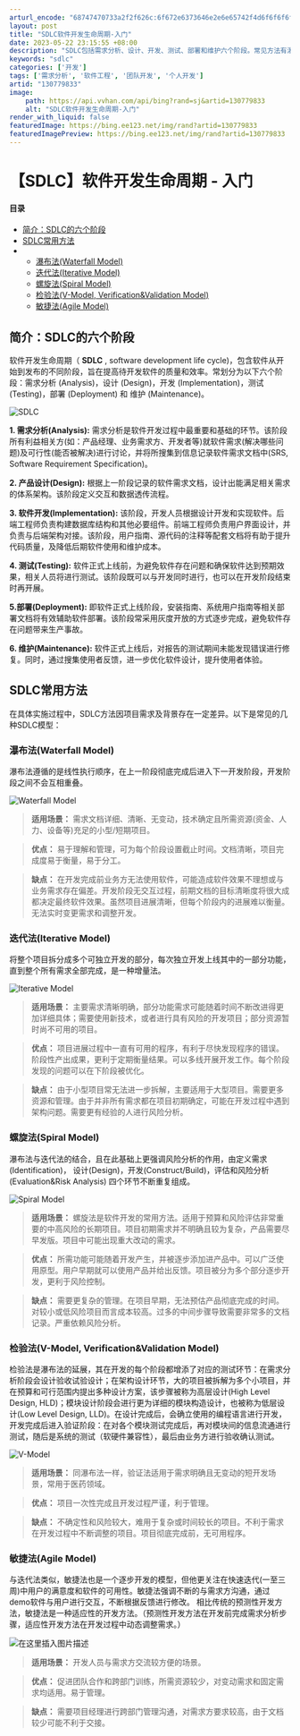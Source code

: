 ```yaml
---
arturl_encode: "68747470733a2f2f626c:6f672e6373646e2e6e65742f4d6f6f6f6f6f6f6e737465722f:61727469636c652f64657461696c732f313330373739383333"
layout: post
title: "SDLC软件开发生命周期-入门"
date: 2023-05-22 23:15:55 +08:00
description: "SDLC包括需求分析、设计、开发、测试、部署和维护六个阶段。常见方法有瀑布法、迭代法、螺旋法、检验法"
keywords: "sdlc"
categories: ['开发']
tags: ['需求分析', '软件工程', '团队开发', '个人开发']
artid: "130779833"
image:
    path: https://api.vvhan.com/api/bing?rand=sj&artid=130779833
    alt: "SDLC软件开发生命周期-入门"
render_with_liquid: false
featuredImage: https://bing.ee123.net/img/rand?artid=130779833
featuredImagePreview: https://bing.ee123.net/img/rand?artid=130779833
---
```


# 【SDLC】软件开发生命周期 - 入门

#### 目录

* [简介：SDLC的六个阶段](#SDLC_1)
* [SDLC常用方法](#SDLC_17)
* + [瀑布法(Waterfall Model)](#Waterfall_Model_19)
  + [迭代法(Iterative Model)](#Iterative_Model_28)
  + [螺旋法(Spiral Model)](#Spiral_Model_38)
  + [检验法(V-Model, Verification&Validation Model)](#VModel_VerificationValidation_Model_46)
  + [敏捷法(Agile Model)](#Agile_Model_55)

## 简介：SDLC的六个阶段

软件开发生命周期（
**SDLC**
, software development life cycle)，包含软件从开始到发布的不同阶段，旨在提高待开发软件的质量和效率。常划分为以下六个阶段：需求分析 (Analysis)，设计 (Design)，开发 (Implementation)，测试 (Testing)，部署 (Deployment) 和 维护 (Maintenance)。

![SDLC](https://i-blog.csdnimg.cn/blog_migrate/e6cb3590c594ec673e4041991fc3a5b3.jpeg#pic_center)
  
**1. 需求分析(Analysis):**
需求分析是软件开发过程中最重要和基础的环节。该阶段所有利益相关方(如：产品经理、业务需求方、开发者等)就软件需求(解决哪些问题)及可行性(能否被解决)进行讨论，并将所搜集到信息记录软件需求文档中(SRS, Software Requirement Specification)。

**2. 产品设计(Design):**
根据上一阶段记录的软件需求文档，设计出能满足相关需求的体系架构。该阶段定义交互和数据透传流程。

**3. 软件开发(Implementation):**
该阶段，开发人员根据设计开发和实现软件。后端工程师负责构建数据库结构和其他必要组件。前端工程师负责用户界面设计，并负责与后端架构对接。该阶段，用户指南、源代码的注释等配套文档将有助于提升代码质量，及降低后期软件使用和维护成本。

**4. 测试(Testing):**
软件正式上线前，为避免软件存在问题和确保软件达到预期效果，相关人员将进行测试。该阶段既可以与开发同时进行，也可以在开发阶段结束时再开展。

**5.部署(Deployment):**
即软件正式上线阶段，安装指南、系统用户指南等相关部署文档将有效辅助软件部署。该阶段常采用灰度开放的方式逐步完成，避免软件存在问题带来生产事故。

**6. 维护(Maintenance):**
软件正式上线后，对报告的测试期间未能发现错误进行修复。同时，通过搜集使用者反馈，进一步优化软件设计，提升使用者体验。

## SDLC常用方法

在具体实施过程中，SDLC方法因项目需求及背景存在一定差异。以下是常见的几种SDLC模型：

### 瀑布法(Waterfall Model)

瀑布法遵循的是线性执行顺序，在上一阶段彻底完成后进入下一开发阶段，开发阶段之间不会互相重叠。

![Waterfall Model](https://i-blog.csdnimg.cn/blog_migrate/83b8321fa127781bf46a8bfca1ba45b0.jpeg#pic_center)

> **适用场景：**
> 需求文档详细、清晰、无变动，技术确定且所需资源(资金、人力、设备等)充足的小型/短期项目。

> **优点：**
> 易于理解和管理，可为每个阶段设置截止时间。文档清晰，项目完成度易于衡量，易于分工。

> **缺点：**
> 在开发完成前业务方无法使用软件，可能造成软件效果不理想或与业务需求存在偏差。开发阶段无交互过程，前期文档的目标清晰度将很大成都决定最终软件效果。虽然项目进展清晰，但每个阶段内的进展难以衡量。无法实时变更需求和调整开发。

### 迭代法(Iterative Model)

将整个项目拆分成多个可独立开发的部分，每次独立开发上线其中的一部分功能，直到整个所有需求全部完成，是一种增量法。

![Iterative Model](https://i-blog.csdnimg.cn/blog_migrate/0935a1ab19ea8278de14daf60af8c54d.jpeg#pic_center)

> **适用场景：**
> 主要需求清晰明确，部分功能需求可能随着时间不断改进得更加详细具体；需要使用新技术，或者进行具有风险的开发项目；部分资源暂时尚不可用的项目。

> **优点：**
> 项目进展过程中一直有可用的程序，有利于尽快发现程序的错误。阶段性产出成果，更利于定期衡量结果。可以多线开展开发工作。每个阶段发现的问题可以在下阶段被优化。

> **缺点：**
> 由于小型项目常无法进一步拆解，主要适用于大型项目。需要更多资源和管理。由于并非所有需求都在项目初期确定，可能在开发过程中遇到架构问题。需要更有经验的人进行风险分析。

### 螺旋法(Spiral Model)

瀑布法与迭代法的结合，且在此基础上更强调风险分析的作用，由定义需求(Identification)， 设计(Design)，开发(Construct/Build)，评估和风险分析(Evaluation&Risk Analysis) 四个环节不断重复组成。
  
![Spiral Model](https://i-blog.csdnimg.cn/blog_migrate/ecca23f0e4e968ad4c6ac0a824cab97d.jpeg#pic_center)

> **适用场景：**
> 螺旋法是软件开发的常用方法。适用于预算和风险评估非常重要的中高风险的长期项目。项目初期需求并不明确且较为复杂，产品需要尽早发版。项目中可能出现重大改动的需求。

> **优点：**
> 所需功能可能随着开发产生，并被逐步添加进产品中。可以广泛使用原型。用户早期就可以使用产品并给出反馈。项目被分为多个部分逐步开发，更利于风险控制。

> **缺点：**
> 需要更复杂的管理。在项目早期，无法预估产品彻底完成的时间。对较小或低风险项目而言成本较高。过多的中间步骤导致需要非常多的文档记录。严重依赖风险分析。

### 检验法(V-Model, Verification&Validation Model)

检验法是瀑布法的延展，其在开发的每个阶段都增添了对应的测试环节：在需求分析阶段会设计验收试验设计；在架构设计环节，大的项目被拆解为多个小项目，并在预算和可行范围内提出多种设计方案，该步骤被称为高层设计(High Level Design, HLD)；模块设计阶段会进行更为详细的模块构造设计，也被称为低层设计(Low Level Design, LLD)。在设计完成后，会确立使用的编程语言进行开发，开发完成后进入验证阶段：在对各个模块测试完成后，再对模块间的信息流通进行测试，随后是系统的测试（软硬件兼容性），最后由业务方进行验收确认测试。

![V-Model](https://i-blog.csdnimg.cn/blog_migrate/da78e741b0cec6b932958ca9a0d9e0da.jpeg#pic_center)

> **适用场景：**
> 同瀑布法一样，验证法适用于需求明确且无变动的短开发场景，常用于医药领域。

> **优点：**
> 项目一次性完成且开发过程严谨，利于管理。

> **缺点：**
> 不确定性和风险较大，难用于复杂或时间较长的项目。不利于需求在开发过程中不断调整的项目。项目彻底完成前，无可用程序。

### 敏捷法(Agile Model)

与迭代法类似，敏捷法也是一个逐步开发的模型，但他更关注在快速迭代(一至三周)中用户的满意度和软件的可用性。敏捷法强调不断的与需求方沟通，通过demo软件与用户进行交互，不断根据反馈进行修改。 相比传统的预测性开发方法，敏捷法是一种适应性的开发方法。（预测性开发方法在开发前完成需求分析步骤，适应性开发方法在开发过程中动态调整需求。）

![在这里插入图片描述](https://i-blog.csdnimg.cn/blog_migrate/d98d102c94b97dd163670a5542cf3dc9.jpeg#pic_center)

> **适用场景：**
> 开发人员与需求方交流较方便的场景。

> **优点：**
> 促进团队合作和跨部门训练，所需资源较少，对变动需求和固定需求均适用。易于管理。

> **缺点：**
> 需要项目经理进行跨部门管理沟通，对需求方要求较高，由于文档较少可能不利于交接。